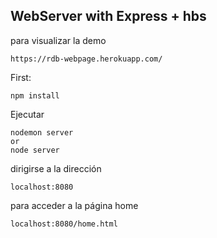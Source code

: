 ## WebServer with Express + hbs

para visualizar la demo
```
https://rdb-webpage.herokuapp.com/
```
First:
```
npm install
```
Ejecutar 
```
nodemon server 
or
node server 
```
dirigirse a la dirección
```
localhost:8080
```
para acceder a la página home
```
localhost:8080/home.html
```
